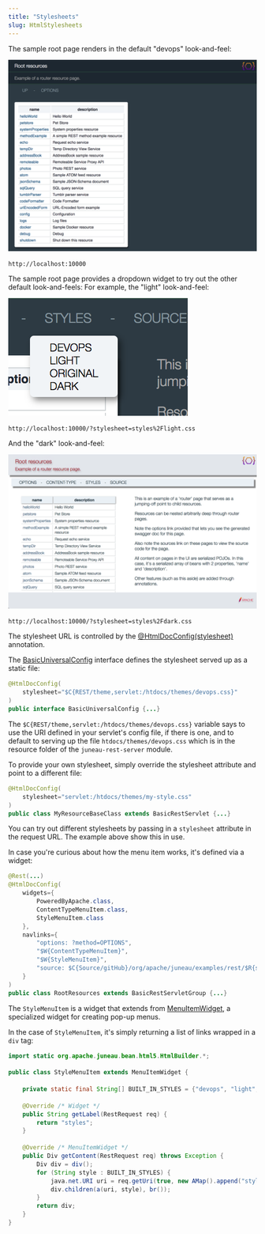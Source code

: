 ```yaml
---
title: "Stylesheets"
slug: HtmlStylesheets
---
```


The sample root page renders in the default "devops" look-and-feel:

![Devops Style](/img/doc-files/jrs.Stylesheets.0.png)

```text
http://localhost:10000
```

The sample root page provides a dropdown widget to try out the other default look-and-feels: For example, the "light"
look-and-feel:

![Light Style](/img/doc-files/jrs.Stylesheets.1.png)

```text
http://localhost:10000/?stylesheet=styles%2Flight.css
```

And the "dark" look-and-feel:

![Dark Style](/img/doc-files/jrs.Stylesheets.2.png)

```text
http://localhost:10000/?stylesheet=styles%2Fdark.css
```

The stylesheet URL is controlled by the <a href="/site/apidocs/org/apache/juneau/html/annotation/HtmlDocConfig.html#stylesheet()" target="_blank">@HtmlDocConfig(stylesheet)</a> annotation.

The <a href="/site/apidocs/org/apache/juneau/rest/config/BasicUniversalConfig.html" target="_blank">BasicUniversalConfig</a> interface defines the
stylesheet served up as a static file:

```java
@HtmlDocConfig(
    stylesheet="$C{REST/theme,servlet:/htdocs/themes/devops.css}"
)
public interface BasicUniversalConfig {...}
```

The `$C{REST/theme,servlet:/htdocs/themes/devops.css}` variable says to use the URI defined in your servlet's config
file, if there is one, and to default to serving up the file `htdocs/themes/devops.css` which is in the resource folder
of the `juneau-rest-server` module.

To provide your own stylesheet, simply override the stylesheet attribute and point to a different file:

```java
@HtmlDocConfig(
    stylesheet="servlet:/htdocs/themes/my-style.css"
)
public class MyResourceBaseClass extends BasicRestServlet {...}
```

You can try out different stylesheets by passing in a `stylesheet` attribute in the request URL.
The example above show this in use.

In case you're curious about how the menu item works, it's defined via a widget:

```java
@Rest(...)
@HtmlDocConfig(
    widgets={
        PoweredByApache.class,
        ContentTypeMenuItem.class,
        StyleMenuItem.class
    },
    navlinks={
        "options: ?method=OPTIONS",
        "$W{ContentTypeMenuItem}",
        "$W{StyleMenuItem}",
        "source: $C{Source/gitHub}/org/apache/juneau/examples/rest/$R{servletClassSimple}.java"
    }
)
public class RootResources extends BasicRestServletGroup {...}
```

The `StyleMenuItem` is a widget that extends from <a href="/site/apidocs/org/apache/juneau/rest/widget/MenuItemWidget.html" target="_blank">MenuItemWidget</a>, a specialized widget for creating pop-up menus.

In the case of `StyleMenuItem`, it's simply returning a list of links wrapped in a `div` tag:

```java
import static org.apache.juneau.bean.html5.HtmlBuilder.*;

public class StyleMenuItem extends MenuItemWidget {

    private static final String[] BUILT_IN_STYLES = {"devops", "light", "original", "dark"};

    @Override /* Widget */
    public String getLabel(RestRequest req) {
        return "styles";
    }

    @Override /* MenuItemWidget */
    public Div getContent(RestRequest req) throws Exception {
        Div div = div();
        for (String style : BUILT_IN_STYLES) {
            java.net.URI uri = req.getUri(true, new AMap().append("stylesheet", "styles/"+s+".css"));
            div.children(a(uri, style), br());
        }
        return div;
    }
}
```